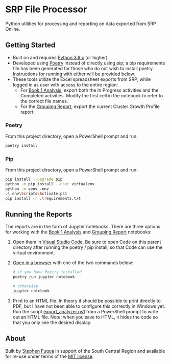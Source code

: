 # SRP File Processor

Python utilities for processing and reporting on data exported from SRP Online.

## Getting Started

* Built on and requires [Python 3.8.x](https://www.python.org/downloads/) (or higher)
* Developed using [Poetry](https://python-poetry.org) instead of directly using
  pip; a pip requirements file has been generated for those who do not wish to
  install poetry. Instructions for running with either will be provided below.
* These tools utilize the Excel spreadsheet exports from SRP, while logged in as
  user with access to the entire region:
  * For [Book 1 Analysis](srp_file_processor/book1.ipynb), export both the In
    Progress activities and the Completed activities. Modify the first cell in
    the notebook to refer to the correct file names.
  * For the [Grouping Report](srp_file_processor/grouping.ipynb), export the
    current Cluster Growth Profile report.

### Poetry

From this project directory, open a PowerShell prompt and run:

```bash
poetry install
```

### Pip

From this project directory, open a PowerShell prompt and run:

```bash
pip install --upgrade pip
python -m pip install --user virtualenv
python -m venv .env
.\.env\Scripts\Activate.ps1
pip install -r .\requirements.txt
```

## Running the Reports

The reports are in the form of Jupyter notebooks. There are three options for
working with the [Book 1 Analysis](srp_file_processor/book1.ipynb) and [Grouping
Report](srp_file_processor/grouping.ipynb) notebooks:

1. Open them in [Visual Studio
   Code](https://code.visualstudio.com/docs/python/jupyter-support). Be sure to
   open Code on this parent directory after running the poetry / pip install, so
   that Code can use the virtual environment.
1. [Open in a browser](https://jupyter.readthedocs.io/en/latest/running.html)
   with one of the two commands below:

   ```bash
   # if you have Poetry installed
   poetry run jupyter notebook

   # otherwise
   jupyter notebook
   ```

1. Print to an HTML file. In theory it should be possible to print directly to
   PDF, but I have not been able to configure this correctly in Windows yet. Run
   the script [export_analyzer.ps1](export_analyzer.ps1) from a PowerShell
   prompt to write out an HTML file. Note: when you save to HTML, it hides the
   code so that you only see the desired display.

## About

Built by [Stephen Fuqua](https://www.safnet.com) in support of the South Central
Region and available for re-use under terms of the [MIT license](LICENSE).
